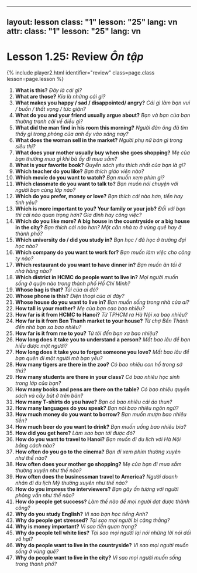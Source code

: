 ----
layout: lesson
class: "1"
lesson: "25"
lang: vn
attr:
  class: "1"
  lesson: "25"
  lang: vn
---


# Lesson 1.25: Review *Ôn tập*


{% include player2.html identifier="review" class=page.class lesson=page.lesson %}

1. **What is this?**  *Đây là cái gì?*
2. **What are those?**  *Kia là những cái gì?*
3. **What makes you happy / sad / disappointed/ angry?**  *Cái gì làm bạn vui / buồn / thất vọng / tức giận?*
4. **What do you and your friend usually argue about?**  *Bạn và bạn của bạn thường tranh cãi về điều gì?*
5. **What did the man find in his room this morning?**  *Người đàn ông đã tìm thấy gì trong phòng của anh ấy vào sáng nay?*
6. **What does the woman sell in the market?**  *Người phụ nữ bán gì trong siêu thị?*
7. **What does your mother usually buy when she goes shopping?**   *Mẹ của bạn thường mua gì khi bà ấy đi mua sắm?*
8. **What is your favorite book?**  *Quyển sách yêu thích nhất của bạn là gì?*
9. **Which teacher do you like?**  *Bạn thích giáo viên nào?*
10. **Which movie do you want to watch?**  *Bạn muốn xem phim gì?*
11. **Which classmate do you want to talk to?**  *Bạn muốn nói chuyện với người bạn cùng lớp nào?*
12. **Which do you prefer, money or love?**  *Bạn thích cái nào hơn, tiền hay tình yêu?*
13. **Which is more important to you? Your family or your job?**  *Đối với bạn thì cái nào quan trọng hơn? Gia đình hay công việc?*
14. **Which do you like more? A big house in the countryside or a big house in the city?**  *Bạn thích cái nào hơn? Một căn nhà to ở vùng quê hay ở thành phố?*
15. **Which university do / did you study in?**  *Bạn học / đã học ở trường đại học nào?*
16. **Which company do you want to work for?**  *Bạn muốn làm việc cho công ty nào?*
17. **Which restaurant do you want to have dinner in?**  *Bạn muốn ăn tối ở nhà hàng nào?*
18. **Which district in HCMC do people want to live in?**  *Mọi người muốn sống ở quận nào trong thành phố Hồ Chí Minh?*
19. **Whose bag is that?**  *Túi của ai đó?*
20. **Whose phone is this?**  *Điện thoại của ai đây?*
21. **Whose house do you want to live in?**  *Bạn muốn sống trong nhà của ai?*
22. **How tall is your mother?**  *Mẹ của bạn cao bao nhiêu?*
23. **How far is it from HCMC to Hanoi?**  *Từ TPHCM ra Hà Nội xa bao nhiêu?*
24. **How far is it from Ben Thanh market to your house?**  *Từ chợ Bến Thành đến nhà bạn xa bao nhiêu?*
25. **How far is it from me to you?**  *Từ tôi đến bạn xa bao nhiêu?*
26. **How long does it take you to understand a person?**  *Mất bao lâu để bạn hiểu được một người?*
27. **How long does it take you to forget someone you love?**  *Mất bao lâu để bạn quên đi một người mà bạn yêu?*
28. **How many tigers are there in the zoo?**  *Có bao nhiêu con hổ trong sở thú?*
29. **How many students are there in your class?**  *Có bao nhiêu học sinh trong lớp của bạn?*
30. **How many books and pens are there on the table?**  *Có bao nhiêu quyển sách và cây bút ở trên bàn?*
31. **How many T-shirts do you have?**  *Bạn có bao nhiêu cái áo thun?*
32. **How many languages do you speak?**  *Bạn nói bao nhiêu ngôn ngữ?*
33. **How much money do you want to borrow?**  *Bạn muốn mượn bao nhiêu tiền?*
34. **How much beer do you want to drink?**  *Bạn muốn uống bao nhiêu bia?*
35. **How did you get here?**  *Làm sao bạn tới được đó?*
36. **How do you want to travel to Hanoi?**  *Bạn muốn đi du lịch với Hà Nội bằng cách nào?*
37. **How often do you go to the cinema?**  *Bạn đi xem phim thường xuyên như thế nào?*
38. **How often does your mother go shopping?**  *Mẹ của bạn đi mua sắm thường xuyên như thế nào?*
39. **How often does the businessman travel to America?**  *Người doanh nhân đi du lịch Mỹ thường xuyên như thế nào?*
40. **How do you impress the interviewers?**  *Bạn gây ấn tượng với người phỏng vấn như thế nào?*
41. **How do people get success?**  *Làm thế nào để mọi người đạt được thành công?*
42. **Why do you study English?**  *Vì sao bạn học tiếng Anh?*
43. **Why do people get stressed?**  *Tại sao mọi người bị căng thẳng?*
44. **Why is money important?**  *Vì sao tiền quan trọng?*
45. **Why do people tell white lies?**  *Tại sao mọi người lại nói những lời nói dối vô hại?*
46. **Why do people want to live in the countryside?**  *Vì sao mọi người muốn sống ở vùng quê?*
47. **Why do people want to live in the city?**   *Vì sao mọi người muốn sống trong thành phố?*